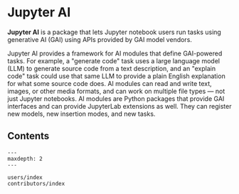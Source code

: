 # Jupyter AI

**Jupyter AI** is a package that lets Jupyter notebook users run tasks using generative AI (GAI) using APIs provided by GAI model vendors.

Jupyter AI provides a framework for AI modules that define GAI-powered tasks. For example, a "generate code" task uses a large language model (LLM) to generate source code from a text description, and an "explain code" task could use that same LLM to provide a plain English explanation for what some source code does. AI modules can read and write text, images, or other media formats, and can work on multiple file types — not just Jupyter notebooks. AI modules are Python packages that provide GAI interfaces and can provide JupyterLab extensions as well. They can register new models, new insertion modes, and new tasks.

## Contents

```{toctree}
---
maxdepth: 2
---

users/index
contributors/index
```